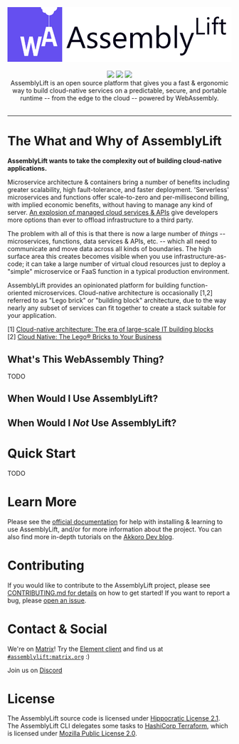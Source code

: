 <p align="center">
  <img width="600" src="./docs/AssemblyLift_logo.png"/>
  <br/>
  <br/>
  <img src="https://github.com/akkoro/assemblylift/workflows/AssemblyLift%20CI/badge.svg"/>
  <img src="https://img.shields.io/crates/v/assemblylift-cli"/>
  <img src="https://img.shields.io/discord/901946190667595786"/>
  <br/>
  AssemblyLift is an open source platform that gives you a fast & ergonomic way to build cloud-native services on a predictable, 
secure, and portable runtime -- from the edge to the cloud -- powered by WebAssembly.
  <br/>
  <br/>
</p>

-----

# The What and Why of AssemblyLift

**AssemblyLift wants to take the complexity out of building cloud-native applications.**  

Microservice architecture & containers bring a 
number of benefits including greater scalability, high fault-tolerance, and faster deployment. 'Serverless' microservices 
and functions offer scale-to-zero and per-millisecond billing, with implied economic benefits, without having to manage 
any kind of server. [An explosion of managed cloud services & APIs](https://landscape.cncf.io/) give developers more options 
than ever to offload infrastructure to a third party.


The problem with all of this is that there is now a large number of _things_ -- microservices, functions, data services & APIs, etc. 
-- which all need to communicate and move data across all kinds of boundaries. The high surface area this creates becomes 
visible when you use infrastructure-as-code; it can take a large number of virtual cloud resources just to deploy a "simple"
microservice or FaaS function in a typical production environment.

AssemblyLift provides an opinionated platform for building function-oriented microservices. Cloud-native architecture is occasionally [1,2]
referred to as "Lego brick" or "building block" architecture, due to the way nearly any subset of services can fit together to create 
a stack suitable for your application.

[1] [Cloud-native architecture: The era of large-scale IT building blocks](https://www.redhat.com/architect/cloud-native-building-blocks)  
[2] [Cloud Native: The Lego® Bricks to Your Business](https://www.linkedin.com/pulse/cloud-native-lego-your-business-maged-wassim/)

## What's This WebAssembly Thing?
TODO

## When Would I Use AssemblyLift?

## When Would I _Not_ Use AssemblyLift?

# Quick Start

TODO

# Learn More

Please see the [official documentation](https://docs.assemblylift.akkoro.io) for help with installing & learning to use AssemblyLift, and/or for more information about the project.
You can also find more in-depth tutorials on the [Akkoro Dev blog](https://dev.to/akkoro).

# Contributing

If you would like to contribute to the AssemblyLift project, please see [CONTRIBUTING.md for details](CONTRIBUTING.md) on how to get started!
If you want to report a bug, please [open an issue](https://github.com/akkoro/assemblylift/issues/new?labels=bug).

# Contact & Social

We're on [Matrix](https://matrix.org)! Try the [Element client](https://element.io/) and find us at [`#assemblylift:matrix.org`](https://app.element.io/#/room/#assemblylift:matrix.org) :)

Join us on [Discord](https://discord.gg/pVSCqYgra3)

# License

The AssemblyLift source code is licensed under [Hippocratic License 2.1](/LICENSE.md).  
The AssemblyLift CLI delegates some tasks to [HashiCorp Terraform](https://terraform.io), which is licensed under [Mozilla Public License 2.0](https://www.mozilla.org/en-US/MPL/2.0/).

